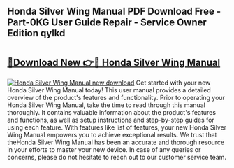 ## Honda Silver Wing Manual PDF Download Free - Part-0KG User Guide Repair - Service Owner Edition qylkd

# <h2><a href="http://bc83027.oget.top/?id=Honda+Silver+Wing+Manual">🔗Download New 👉🔴 Honda Silver Wing Manual</a></h2>

[![Honda Silver Wing Manual new download](https://i.imgur.com/5g1atiW.png)](http://bc83027.oget.top/?id=Honda+Silver+Wing+Manual)
Get started with your new Honda Silver Wing Manual today! This user manual provides a detailed overview of the product's features and functionality. Prior to operating your Honda Silver Wing Manual, take the time to read through this manual thoroughly. It contains valuable information about the product's features and functions, as well as setup instructions and step-by-step guides for using each feature. With features like list of features, your new Honda Silver Wing Manual empowers you to achieve exceptional results. We trust that theHonda Silver Wing Manual has been an accurate and thorough resource in your efforts to master your new device. In case of any queries or concerns, please do not hesitate to reach out to our customer service team.
